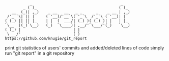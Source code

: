                _                                       _
            _ ( )_                                    ( )_
       __  (_)| ,_)    _ __   __   _ _      _    _ __ | ,_)
     /'_ `\| || |     ( '__)/'__`\( '_`\  /'_`\ ( '__)| |
    ( (_) || || |_    | |  (  ___/| (_) )( (_) )| |   | |_
    `\__  |(_)`\__)   (_)  `\____)| ,__/'`\___/'(_)   `\__)
    ( )_) |                       | |
     \___/'                       (_)                        https://github.com/knugie/git_report


print git statistics of users' commits and added/deleted lines of code
simply run "git report" in a git repository
